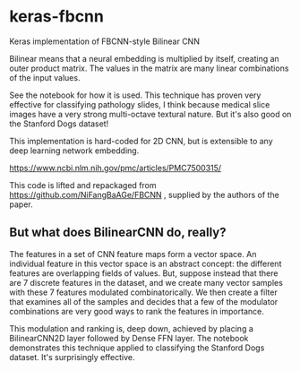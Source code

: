 # keras-fbcnn
Keras implementation of FBCNN-style Bilinear CNN

Bilinear means that a neural embedding is multiplied by itself, creating an outer product matrix.
The values in the matrix are many linear combinations of the input values.


See the notebook for how it is used. This technique has proven very effective for classifying pathology slides, I think because medical slice images have a very strong multi-octave textural nature. But it's also good on the Stanford Dogs dataset!

This implementation is hard-coded for 2D CNN, but is extensible to any deep learning network embedding.

https://www.ncbi.nlm.nih.gov/pmc/articles/PMC7500315/

This code is lifted and repackaged from https://github.com/NiFangBaAGe/FBCNN , supplied by the authors of the paper.

## But what does BilinearCNN do, really?

The features in a set of CNN feature maps form a vector space. An individual feature in this vector space is an abstract concept: the different features are overlapping fields of values. But, suppose instead that there are 7 discrete features in the dataset, and we create many vector samples with these 7 features modulated combinatorically. We then create a filter that examines all of the samples and decides that a few of the modulator combinations are very good ways to rank the features in importance.

This modulation and ranking is, deep down, achieved by placing a BilinearCNN2D layer followed by Dense FFN layer. The notebook demonstrates this technique applied to classifying the Stanford Dogs dataset. It's surprisingly effective.
